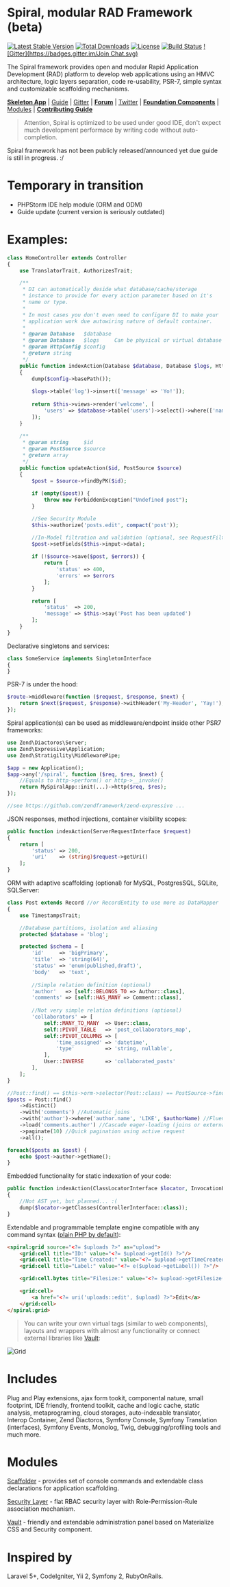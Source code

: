 Spiral, modular RAD Framework (beta)
=======================
[![Latest Stable Version](https://poser.pugx.org/spiral/framework/v/stable)](https://packagist.org/packages/spiral/framework) [![Total Downloads](https://poser.pugx.org/spiral/framework/downloads)](https://packagist.org/packages/spiral/framework) [![License](https://poser.pugx.org/spiral/framework/license)](https://packagist.org/packages/spiral/framework) [![Build Status](https://travis-ci.org/spiral/spiral.svg?branch=master)](https://travis-ci.org/spiral/spiral) [![Gitter](https://badges.gitter.im/Join Chat.svg)](https://gitter.im/spiral/hotline)

The Spiral framework provides open and modular Rapid Application Development (RAD) platform to develop web applications using an HMVC architecture, logic layers separation, code re-usability, PSR-7, simple syntax and customizable scaffolding mechanisms.

[**Skeleton App**](https://github.com/spiral-php/application) | [Guide](https://github.com/spiral-php/guide) | [Gitter](https://gitter.im/spiral/hotline) | [**Forum**](https://groups.google.com/forum/#!forum/spiral-framework) | [Twitter](https://twitter.com/spiralphp) | [**Foundation Components**](https://github.com/spiral/components) | [Modules](https://github.com/spiral-modules) | [**Contributing Guide**](https://github.com/spiral/guide/blob/master/contributing.md)

> Attention, Spiral is optimized to be used under good IDE, don't expect much development performace by writing code without auto-completion.

Spiral framework has not been publicly released/announced yet due guide is still in progress. :/ 

Temporary in transition
=======================
* PHPStorm IDE help module (ORM and ODM)
* Guide update (current version is seriously outdated)

Examples:
========

```php
class HomeController extends Controller
{
    use TranslatorTrait, AuthorizesTrait;

    /**
     * DI can automatically deside what database/cache/storage
     * instance to provide for every action parameter based on it's 
     * name or type.
     *
     * In most cases you don't even need to configure DI to make your
     * application work due autowiring nature of default container.
     *
     * @param Database   $database
     * @param Database   $logs     Can be physical or virtual database
     * @param HttpConfig $config
     * @return string
     */
    public function indexAction(Database $database, Database $logs, HttpConfig $config)
    {
        dump($config->basePath());
    
        $logs->table('log')->insert(['message' => 'Yo!']);
    
        return $this->views->render('welcome', [
            'users' => $database->table('users')->select()->where(['name' => 'John'])->all()
        ]);
    }
    
    /**
     * @param string     $id
     * @param PostSource $source
     * @return array
     */
    public function updateAction($id, PostSource $source)
    {
        $post = $source->findByPK($id);
        
        if (empty($post)) {
            throw new ForbiddenException("Undefined post");
        }

        //See Security Module
        $this->authorize('posts.edit', compact('post'));

        //In-Model filtration and validation (optional, see RequestFilters)
        $post->setFields($this->input->data);
        
        if (!$source->save($post, $errors)) {
            return [
                'status' => 400,
                'errors' => $errors
            ];
        }

        return [
            'status'  => 200,
            'message' => $this->say('Post has been updated')
        ];
    }
}
```

Declarative singletons and services:

```php
class SomeService implements SingletonInterface
{
}
```

PSR-7 is under the hood:

```php
$route->middleware(function ($request, $response, $next) {
    return $next($request, $response)->withHeader('My-Header', 'Yay!');
});
```

Spiral application(s) can be used as middleware/endpoint inside other PSR7 frameworks:

```php
use Zend\Diactoros\Server;
use Zend\Expressive\Application;
use Zend\Stratigility\MiddlewarePipe;

$app = new Application();
$app->any('/spiral', function ($req, $res, $next) {
    //Equals to http->perform() or http->__invoke()
    return MySpiralApp::init(...)->http($req, $res);
});

//see https://github.com/zendframework/zend-expressive ...
```

JSON responses, method injections, container visibility scopes:

```php
public function indexAction(ServerRequestInterface $request)
{
    return [
        'status' => 200,
        'uri'    => (string)$request->getUri()
    ];
}
```

ORM with adaptive scaffolding (optional) for MySQL, PostgresSQL, SQLite, SQLServer:

```php
class Post extends Record //or RecordEntity to use more as DataMapper
{
    use TimestampsTrait;

    //Database partitions, isolation and aliasing
    protected $database = 'blog';

    protected $schema = [
        'id'     => 'bigPrimary',
        'title'  => 'string(64)',
        'status' => 'enum(published,draft)',
        'body'   => 'text',
        
        //Simple relation definition (optional)
        'author'   => [self::BELONGS_TO => Author::class],
        'comments' => [self::HAS_MANY => Comment::class],
        
        //Not very simple relation definitions (optional)
        'collaborators' => [
            self::MANY_TO_MANY  => User::class,
            self::PIVOT_TABLE   => 'post_collaborators_map',
            self::PIVOT_COLUMNS => [
                'time_assigned' => 'datetime',
                'type'          => 'string, nullable',
            ],
            User::INVERSE       => 'collaborated_posts'
        ],
    ];
}
```

```php
//Post::find() == $this->orm->selector(Post::class) == PostSource->find()
$posts = Post::find()
    ->distinct()
    ->with('comments') //Automatic joins
    ->with('author')->where('author.name', 'LIKE', $authorName) //Fluent
    ->load('comments.author') //Cascade eager-loading (joins or external query)
    ->paginate(10) //Quick pagination using active request
    ->all();

foreach($posts as $post) {
    echo $post->author->getName();
}
```

Embedded functionality for static indexation of your code:

```php
public function indexAction(ClassLocatorInterface $locator, InvocationLocatorInterface $invocations)
{
    //Not AST yet, but planned... :(
    dump($locator->getClasses(ControllerInterface::class));
}
```

Extendable and programmable template engine compatible with any command syntax ([plain PHP by default](https://github.com/spiral/spiral/issues/125)):

```html
<spiral:grid source="<?= $uploads ?>" as="upload">
    <grid:cell title="ID:" value="<?= $upload->getId() ?>"/>
    <grid:cell title="Time Created:" value="<?= $upload->getTimeCreated() ?>"/>
    <grid:cell title="Label:" value="<?= e($upload->getLabel()) ?>"/>

    <grid:cell.bytes title="Filesize:" value="<?= $upload->getFilesize() ?>"/>

    <grid:cell>
        <a href="<?= uri('uploads::edit', $upload) ?>">Edit</a>
    </grid:cell>
</spiral:grid>
```
> You can write your own virtual tags (similar to web components), layouts and wrappers with almost any functionality or connect external libraries like [Vault](https://github.com/spiral-modules/vault):

![Grid](https://raw.githubusercontent.com/spiral/guide/master/resources/grid.png)


Includes
=============
Plug and Play extensions, ajax form tookit, componental nature, small footprint, IDE friendly, frontend toolkit, cache and logic cache, 
static analysis, metaprograming, cloud storages, auto-indexable translator, Interop Container, Zend Diactoros, Symfony Console, 
Symfony Translation (interfaces), Symfony Events, Monolog, Twig, debugging/profiling tools and much more.

Modules
=======
[Scaffolder](https://github.com/spiral-modules/scaffolder) - provides set of console commands and extendable class declarations for application scaffolding.

[Security Layer](https://github.com/spiral-modules/security) - flat RBAC security layer with Role-Permission-Rule association mechanism. 

[Vault](https://github.com/spiral-modules/vault) - friendly and extendable administration panel based on Materialize CSS and Security component.

Inspired by
===========
Laravel 5+, CodeIgniter, Yii 2, Symfony 2, RubyOnRails.
